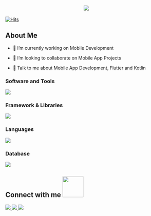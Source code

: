 

<h1 align="center">
  <a href="https://git.io/typing-svg">
    <img src="https://readme-typing-svg.herokuapp.com/?lines=Hello,+There!+👋;This+is+Ecem+Bostancıoğlu..;Nice+to+meet+you!&center=true&size=25">
  </a>
</h1>


[![Hits](https://hits.seeyoufarm.com/api/count/incr/badge.svg?url=https%3A%2F%2Fgithub.com%2Fecembostancioglu&count_bg=%2300F7EF&title_bg=%23555555&icon=flutter.svg&icon_color=%2300F7EF&title=Visitors&edge_flat=false)](https://hits.seeyoufarm.com)


<h2> About Me</h2>


- 🔭 I’m currently working on Mobile Development

- 👯 I’m looking to collaborate on Mobile App Projects

- 💬 Talk to me about Mobile App Development, Flutter and Kotlin


<h3 align="left">Software and Tools</h3>
<p align="left">
  <a href="https://skillicons.dev">
    <img src="https://skillicons.dev/icons?i=androidstudio,idea,git,postman,stackoverflow,vscode" />
  </a>
</p>

<h3 align="left">Framework & Libraries</h3>
<p align="left">
  <a href="https://skillicons.dev">
    <img src="https://skillicons.dev/icons?i=flutter,kotlin" />
  </a>
</p>

<h3 align="left">Languages</h3>
<p align="left">
  <a href="https://skillicons.dev">
    <img src="https://skillicons.dev/icons?i=dart,kotlin,python" />
  </a>
</p>



<h3 align="left">Database</h3>
<p align="left">
  <a href="https://skillicons.dev">
    <img src="https://skillicons.dev/icons?i=firebase,mysql" />
  </a>
</p>
   



<h2> Connect with me <img src='https://raw.githubusercontent.com/ShahriarShafin/ShahriarShafin/main/Assets/handshake.gif' width="65px" height="65px"> </h2>

<p align="left">
  <a href="https://www.linkedin.com/in/ecembostancioglu">
    <img src="https://skillicons.dev/icons?i=linkedin" />
  </a>
    <a href="https://www.twitter.com/ecemsb">
    <img src="https://skillicons.dev/icons?i=twitter" />
  </a>
  <a href="https://www.github.com/ecembostancioglu">
    <img src="https://skillicons.dev/icons?i=github" />
  </a>
  
</p>

</br>
</br>

<br>
